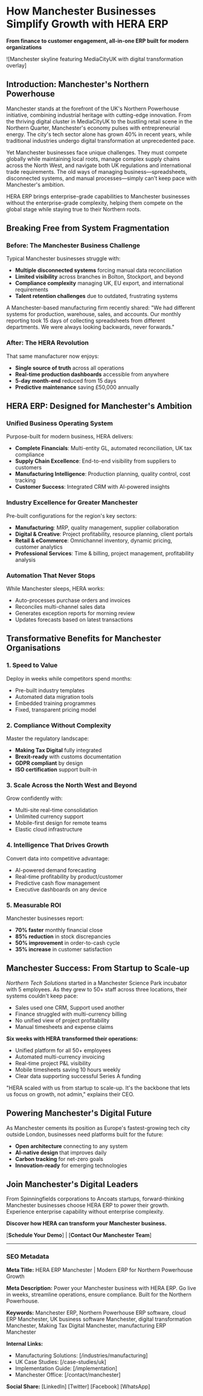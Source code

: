 # How Manchester Businesses Simplify Growth with HERA ERP

**From finance to customer engagement, all-in-one ERP built for modern organizations**

![Manchester skyline featuring MediaCityUK with digital transformation overlay]

## Introduction: Manchester's Northern Powerhouse

Manchester stands at the forefront of the UK's Northern Powerhouse initiative, combining industrial heritage with cutting-edge innovation. From the thriving digital cluster in MediaCityUK to the bustling retail scene in the Northern Quarter, Manchester's economy pulses with entrepreneurial energy. The city's tech sector alone has grown 40% in recent years, while traditional industries undergo digital transformation at unprecedented pace.

Yet Manchester businesses face unique challenges. They must compete globally while maintaining local roots, manage complex supply chains across the North West, and navigate both UK regulations and international trade requirements. The old ways of managing business—spreadsheets, disconnected systems, and manual processes—simply can't keep pace with Manchester's ambition.

HERA ERP brings enterprise-grade capabilities to Manchester businesses without the enterprise-grade complexity, helping them compete on the global stage while staying true to their Northern roots.

## Breaking Free from System Fragmentation

### **Before: The Manchester Business Challenge**

Typical Manchester businesses struggle with:
- **Multiple disconnected systems** forcing manual data reconciliation
- **Limited visibility** across branches in Bolton, Stockport, and beyond
- **Compliance complexity** managing UK, EU export, and international requirements
- **Talent retention challenges** due to outdated, frustrating systems

A Manchester-based manufacturing firm recently shared: "We had different systems for production, warehouse, sales, and accounts. Our monthly reporting took 15 days of collecting spreadsheets from different departments. We were always looking backwards, never forwards."

### **After: The HERA Revolution**

That same manufacturer now enjoys:
- **Single source of truth** across all operations
- **Real-time production dashboards** accessible from anywhere
- **5-day month-end** reduced from 15 days
- **Predictive maintenance** saving £50,000 annually

## HERA ERP: Designed for Manchester's Ambition

### **Unified Business Operating System**

Purpose-built for modern business, HERA delivers:

- **Complete Financials**: Multi-entity GL, automated reconciliation, UK tax compliance
- **Supply Chain Excellence**: End-to-end visibility from suppliers to customers
- **Manufacturing Intelligence**: Production planning, quality control, cost tracking
- **Customer Success**: Integrated CRM with AI-powered insights

### **Industry Excellence for Greater Manchester**

Pre-built configurations for the region's key sectors:

- **Manufacturing**: MRP, quality management, supplier collaboration
- **Digital & Creative**: Project profitability, resource planning, client portals
- **Retail & eCommerce**: Omnichannel inventory, dynamic pricing, customer analytics
- **Professional Services**: Time & billing, project management, profitability analysis

### **Automation That Never Stops**

While Manchester sleeps, HERA works:
- Auto-processes purchase orders and invoices
- Reconciles multi-channel sales data
- Generates exception reports for morning review
- Updates forecasts based on latest transactions

## Transformative Benefits for Manchester Organisations

### **1. Speed to Value**

Deploy in weeks while competitors spend months:
- Pre-built industry templates
- Automated data migration tools
- Embedded training programmes
- Fixed, transparent pricing model

### **2. Compliance Without Complexity**

Master the regulatory landscape:
- **Making Tax Digital** fully integrated
- **Brexit-ready** with customs documentation
- **GDPR compliant** by design
- **ISO certification** support built-in

### **3. Scale Across the North West and Beyond**

Grow confidently with:
- Multi-site real-time consolidation
- Unlimited currency support
- Mobile-first design for remote teams
- Elastic cloud infrastructure

### **4. Intelligence That Drives Growth**

Convert data into competitive advantage:
- AI-powered demand forecasting
- Real-time profitability by product/customer
- Predictive cash flow management
- Executive dashboards on any device

### **5. Measurable ROI**

Manchester businesses report:
- **70% faster** monthly financial close
- **85% reduction** in stock discrepancies
- **50% improvement** in order-to-cash cycle
- **35% increase** in customer satisfaction

## Manchester Success: From Startup to Scale-up

*Northern Tech Solutions* started in a Manchester Science Park incubator with 5 employees. As they grew to 50+ staff across three locations, their systems couldn't keep pace:

- Sales used one CRM, Support used another
- Finance struggled with multi-currency billing
- No unified view of project profitability
- Manual timesheets and expense claims

**Six weeks with HERA transformed their operations:**

- Unified platform for all 50+ employees
- Automated multi-currency invoicing
- Real-time project P&L visibility
- Mobile timesheets saving 10 hours weekly
- Clear data supporting successful Series A funding

"HERA scaled with us from startup to scale-up. It's the backbone that lets us focus on growth, not admin," explains their CEO.

## Powering Manchester's Digital Future

As Manchester cements its position as Europe's fastest-growing tech city outside London, businesses need platforms built for the future:

- **Open architecture** connecting to any system
- **AI-native design** that improves daily
- **Carbon tracking** for net-zero goals
- **Innovation-ready** for emerging technologies

## Join Manchester's Digital Leaders

From Spinningfields corporations to Ancoats startups, forward-thinking Manchester businesses choose HERA ERP to power their growth. Experience enterprise capability without enterprise complexity.

**Discover how HERA can transform your Manchester business.**

[**Schedule Your Demo**] | [**Contact Our Manchester Team**]

---

### SEO Metadata

**Meta Title:** HERA ERP Manchester | Modern ERP for Northern Powerhouse Growth

**Meta Description:** Power your Manchester business with HERA ERP. Go live in weeks, streamline operations, ensure compliance. Built for the Northern Powerhouse.

**Keywords:** Manchester ERP, Northern Powerhouse ERP software, cloud ERP Manchester, UK business software Manchester, digital transformation Manchester, Making Tax Digital Manchester, manufacturing ERP Manchester

**Internal Links:**
- Manufacturing Solutions: [/industries/manufacturing]
- UK Case Studies: [/case-studies/uk]
- Implementation Guide: [/implementation]
- Manchester Office: [/contact/manchester]

**Social Share:**
[LinkedIn] [Twitter] [Facebook] [WhatsApp]
